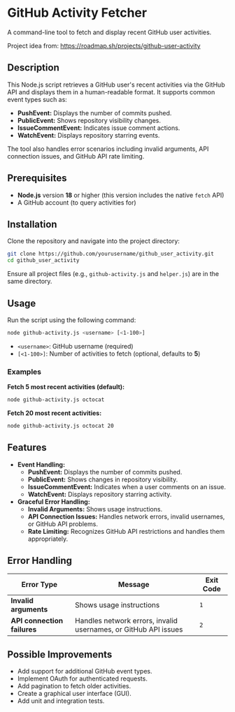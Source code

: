 # GitHub Activity Fetcher

A command-line tool to fetch and display recent GitHub user activities.

Project idea from: https://roadmap.sh/projects/github-user-activity

## Description

This Node.js script retrieves a GitHub user's recent activities via the GitHub API and displays them in a human-readable format. It supports common event types such as:

- **PushEvent:** Displays the number of commits pushed.
- **PublicEvent:** Shows repository visibility changes.
- **IssueCommentEvent:** Indicates issue comment actions.
- **WatchEvent:** Displays repository starring events.

The tool also handles error scenarios including invalid arguments, API connection issues, and GitHub API rate limiting.

## Prerequisites

- **Node.js** version **18** or higher (this version includes the native `fetch` API)
- A GitHub account (to query activities for)

## Installation

Clone the repository and navigate into the project directory:

```bash
git clone https://github.com/yourusername/github_user_activity.git
cd github_user_activity
```

Ensure all project files (e.g., `github-activity.js` and `helper.js`) are in the same directory.

## Usage

Run the script using the following command:

```bash
node github-activity.js <username> [<1-100>]
```

- `<username>`: GitHub username (required)
- `[<1-100>]`: Number of activities to fetch (optional, defaults to **5**)

### Examples

**Fetch 5 most recent activities (default):**

```bash
node github-activity.js octocat
```

**Fetch 20 most recent activities:**

```bash
node github-activity.js octocat 20
```

## Features

- **Event Handling:**
  - **PushEvent:** Displays the number of commits pushed.
  - **PublicEvent:** Shows changes in repository visibility.
  - **IssueCommentEvent:** Indicates when a user comments on an issue.
  - **WatchEvent:** Displays repository starring activity.
- **Graceful Error Handling:**
  - **Invalid Arguments:** Shows usage instructions.
  - **API Connection Issues:** Handles network errors, invalid usernames, or GitHub API problems.
  - **Rate Limiting:** Recognizes GitHub API restrictions and handles them appropriately.

## Error Handling

| Error Type                  | Message                                                         | Exit Code |
| --------------------------- | --------------------------------------------------------------- | --------- |
| **Invalid arguments**       | Shows usage instructions                                        | `1`       |
| **API connection failures** | Handles network errors, invalid usernames, or GitHub API issues | `2`       |

## Possible Improvements

- Add support for additional GitHub event types.
- Implement OAuth for authenticated requests.
- Add pagination to fetch older activities.
- Create a graphical user interface (GUI).
- Add unit and integration tests.
